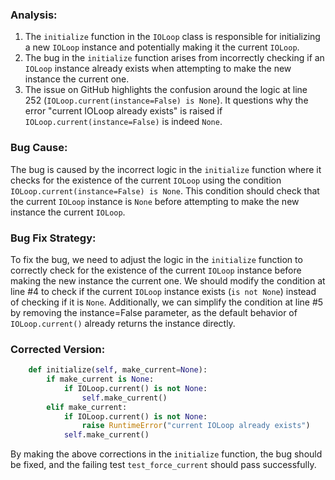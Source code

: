 ### Analysis:
1. The `initialize` function in the `IOLoop` class is responsible for initializing a new `IOLoop` instance and potentially making it the current `IOLoop`.
2. The bug in the `initialize` function arises from incorrectly checking if an `IOLoop` instance already exists when attempting to make the new instance the current one.
3. The issue on GitHub highlights the confusion around the logic at line 252 (`IOLoop.current(instance=False) is None`). It questions why the error "current IOLoop already exists" is raised if `IOLoop.current(instance=False)` is indeed `None`.

### Bug Cause:
The bug is caused by the incorrect logic in the `initialize` function where it checks for the existence of the current `IOLoop` using the condition `IOLoop.current(instance=False) is None`. This condition should check that the current `IOLoop` instance is `None` before attempting to make the new instance the current `IOLoop`.

### Bug Fix Strategy:
To fix the bug, we need to adjust the logic in the `initialize` function to correctly check for the existence of the current `IOLoop` instance before making the new instance the current one.
We should modify the condition at line #4 to check if the current `IOLoop` instance exists (`is not None`) instead of checking if it is `None`. Additionally, we can simplify the condition at line #5 by removing the instance=False parameter, as the default behavior of `IOLoop.current()` already returns the instance directly.

### Corrected Version:
```python
    def initialize(self, make_current=None):
        if make_current is None:
            if IOLoop.current() is not None:
                self.make_current()
        elif make_current:
            if IOLoop.current() is not None:
                raise RuntimeError("current IOLoop already exists")
            self.make_current()
```

By making the above corrections in the `initialize` function, the bug should be fixed, and the failing test `test_force_current` should pass successfully.